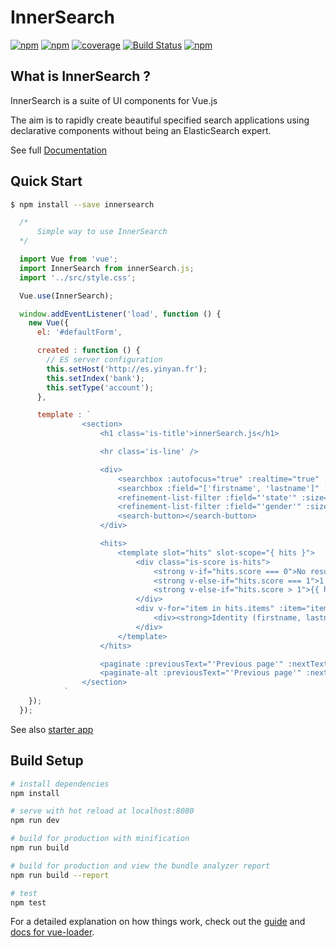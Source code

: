 # InnerSearch
[![npm](https://img.shields.io/npm/v/innersearch.svg)](https://www.npmjs.com/package/innersearch)
[![npm](https://img.shields.io/npm/dm/innersearch.svg)](https://www.npmjs.com/package/innersearch)
[![coverage](https://img.shields.io/badge/coverage-90%25-green.svg)]()
[![Build Status](https://travis-ci.org/InnerSearch/InnerSearch.js.svg?branch=master)](https://travis-ci.org/InnerSearch/InnerSearch)
[![npm](https://img.shields.io/npm/l/innersearch.svg)]()

## What is InnerSearch ?
InnerSearch is a suite of UI components for Vue.js 

The aim is to rapidly create beautiful specified search applications using declarative components without being an ElasticSearch expert.

See full [Documentation](https://yinyanfr.gitbooks.io/innersearch-doc/content/)

## Quick Start
```bash
$ npm install --save innersearch
```
```js
  /*
      Simple way to use InnerSearch
  */

  import Vue from 'vue';
  import InnerSearch from innerSearch.js;
  import '../src/style.css';

  Vue.use(InnerSearch);

  window.addEventListener('load', function () {
    new Vue({
      el: '#defaultForm',

      created : function () {
        // ES server configuration
        this.setHost('http://es.yinyan.fr');
        this.setIndex('bank');
        this.setType('account');
      },

      template : `
                <section>
                    <h1 class='is-title'>innerSearch.js</h1>

                    <hr class='is-line' />

                    <div>
                        <searchbox :autofocus="true" :realtime="true" :timeout="2000" :field="['firstname']" :placeholder="'Search by firstname'"></searchbox>
                        <searchbox :field="['firstname', 'lastname']" :pattern="'{v}.*'" :operator="'AND'" :placeholder="'Search by firstname and lastname (prefix)'" :suggestionbox="true"></searchbox>
                        <refinement-list-filter :field="'state'" :size="100" :title="'State : '" :dynamic="false" orderKey="_count" orderDirection="asc" operator="OR"></refinement-list-filter>
                        <refinement-list-filter :field="'gender'" :size="100" :title="'Gender : '" :displayCount="true"></refinement-list-filter>
                        <search-button></search-button>
                    </div>

                    <hits>
                        <template slot="hits" slot-scope="{ hits }">
                            <div class="is-score is-hits">
                                <strong v-if="hits.score === 0">No result found</strong>
                                <strong v-else-if="hits.score === 1">1 result found</strong>
                                <strong v-else-if="hits.score > 1">{{ hits.score }} results found</strong>
                            </div>
                            <div v-for="item in hits.items" :item="item">
                                <div><strong>Identity (firstname, lastname) :</strong> {{ item._source.firstname }} {{ item._source.lastname }} ({{ item._source.state }}, {{ item._source.gender }})</div>
                            </div>
                        </template>
                    </hits>

                    <paginate :previousText="'Previous page'" :nextText="'Next page'" :size="10"></paginate>
                    <paginate-alt :previousText="'Previous page'" :nextText="'Next page'" :size="10"></paginate-alt>
                </section>
            `
    });
  });


```

See also [starter app](https://github.com/TrimA74/innerSearch-starter-app)
## Build Setup

``` bash
# install dependencies
npm install

# serve with hot reload at localhost:8080
npm run dev

# build for production with minification
npm run build

# build for production and view the bundle analyzer report
npm run build --report

# test
npm test
```

For a detailed explanation on how things work, check out the [guide](http://vuejs-templates.github.io/webpack/) and [docs for vue-loader](http://vuejs.github.io/vue-loader).
